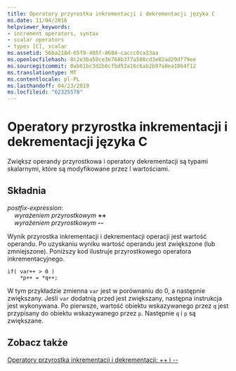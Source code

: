 ```yaml
---
title: Operatory przyrostka inkrementacji i dekrementacji języka C
ms.date: 11/04/2016
helpviewer_keywords:
- increment operators, syntax
- scalar operators
- types [C], scalar
ms.assetid: 56ba218d-65f9-405f-8684-caccc0ca33aa
ms.openlocfilehash: 8c2e3ba50ce3e768b377a588cd3e82ad29df79ee
ms.sourcegitcommit: 0ab61bc3d2b6cfbd52a16c6ab2b97a8ea1864f12
ms.translationtype: MT
ms.contentlocale: pl-PL
ms.lasthandoff: 04/23/2019
ms.locfileid: "62325578"
---
```

# <a name="c-postfix-increment-and-decrement-operators"></a>Operatory przyrostka inkrementacji i dekrementacji języka C

Zwiększ operandy przyrostkowa i operatory dekrementacji są typami skalarnymi, które są modyfikowane przez l wartościami.

## <a name="syntax"></a>Składnia

*postfix-expression*:<br/>
&nbsp;&nbsp;&nbsp;&nbsp;*wyrażeniem przyrostkowym*  **++**<br/>
&nbsp;&nbsp;&nbsp;&nbsp;*wyrażeniem przyrostkowym*  **--**

Wynik przyrostka inkrementacji i dekrementacji operacji jest wartość operandu. Po uzyskaniu wyniku wartość operandu jest zwiększone (lub zmniejszone). Poniższy kod ilustruje przyrostkowego operatora inkrementacyjnego.

```
if( var++ > 0 )
    *p++ = *q++;
```

W tym przykładzie zmienna `var` jest w porównaniu do 0, a następnie zwiększany. Jeśli `var` dodatnią przed jest zwiększany, następna instrukcja jest wykonywana. Po pierwsze, wartość obiektu wskazywanego przez `q` jest przypisany do obiektu wskazywanego przez `p`. Następnie `q` i `p` są zwiększane.

## <a name="see-also"></a>Zobacz także

[Operatory przyrostka inkrementacji i dekrementacji: ++ i --](../cpp/postfix-increment-and-decrement-operators-increment-and-decrement.md)
